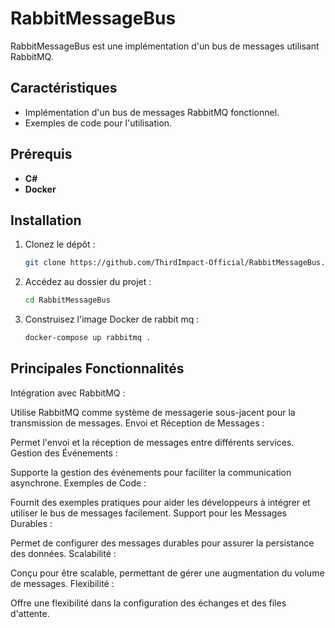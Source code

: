 # RabbitMessageBus

RabbitMessageBus est une implémentation d'un bus de messages utilisant RabbitMQ.

## Caractéristiques

- Implémentation d'un bus de messages RabbitMQ fonctionnel.
- Exemples de code pour l'utilisation.

## Prérequis

- **C#**
- **Docker**

## Installation

1. Clonez le dépôt :

   ```bash
   git clone https://github.com/ThirdImpact-Official/RabbitMessageBus.git
   ```

2. Accédez au dossier du projet :

   ```bash
   cd RabbitMessageBus
   ```

3. Construisez l'image Docker de rabbit mq :

   ```bash
   docker-compose up rabbitmq .
   ```
## Principales Fonctionnalités
Intégration avec RabbitMQ :

Utilise RabbitMQ comme système de messagerie sous-jacent pour la transmission de messages.
Envoi et Réception de Messages :

Permet l'envoi et la réception de messages entre différents services.
Gestion des Événements :

Supporte la gestion des événements pour faciliter la communication asynchrone.
Exemples de Code :

Fournit des exemples pratiques pour aider les développeurs à intégrer et utiliser le bus de messages facilement.
Support pour les Messages Durables :

Permet de configurer des messages durables pour assurer la persistance des données.
Scalabilité :

Conçu pour être scalable, permettant de gérer une augmentation du volume de messages.
Flexibilité :

Offre une flexibilité dans la configuration des échanges et des files d'attente.


